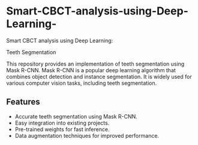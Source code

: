 # Smart-CBCT-analysis-using-Deep-Learning-
Smart CBCT analysis using Deep Learning:

Teeth Segmentation

This repository provides an implementation of teeth segmentation using Mask R-CNN. Mask R-CNN is a popular deep learning algorithm that combines object detection and instance segmentation. It is widely used for various computer vision tasks, including teeth segmentation.


## Features

* Accurate teeth segmentation using Mask R-CNN.
* Easy integration into existing projects.
* Pre-trained weights for fast inference.
* Data augmentation techniques for improved performance.

